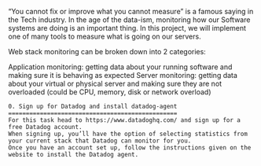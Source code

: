 “You cannot fix or improve what you cannot measure” is a famous saying in the Tech industry. In the age of the data-ism, monitoring how our Software systems are doing is an important thing. In this project, we will implement one of many tools to measure what is going on our servers.

Web stack monitoring can be broken down into 2 categories:

Application monitoring: getting data about your running software and making sure it is behaving as expected
Server monitoring: getting data about your virtual or physical server and making sure they are not overloaded (could be CPU, memory, disk or network overload)

	0. Sign up for Datadog and install datadog-agent
	================================================
	For this task head to https://www.datadoghq.com/ and sign up for a free Datadog account. 
	When signing up, you’ll have the option of selecting statistics from your current stack that Datadog can monitor for you. 
	Once you have an account set up, follow the instructions given on the website to install the Datadog agent.
